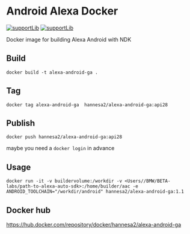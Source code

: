 # Android Alexa Docker 

[![supportLib](https://img.shields.io/badge/targetApi-30-green)](https://opensource.google.com/projects/material-components-android)
[![supportLib](https://img.shields.io/badge/NDK-22-yellow.svg)](https://developer.android.com/ndk/downloads)

Docker image for building Alexa Android with NDK

## Build

``docker build -t alexa-android-ga .``

## Tag

``docker tag alexa-android-ga  hannesa2/alexa-android-ga:api28``

## Publish

``docker push hannesa2/alexa-android-ga:api28``

maybe you need a ``docker login`` in advance

## Usage

``docker run -it -v buildervolume:/workdir -v <Users//BMW/BETA-labs/path-to-alexa-auto-sdk>:/home/builder/aac -e ANDROID_TOOLCHAIN="/workdir/android" hannesa2/alexa-android-ga:1.1``


## Docker hub

https://hub.docker.com/repository/docker/hannesa2/alexa-android-ga
